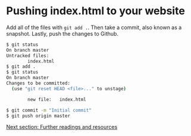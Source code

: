 # Pushing index.html to your website

Add all of the files with `git add .`. Then take a commit, also known
as a snapshot. Lastly, push the changes to Github.

```bash
$ git status
On branch master
Untracked files:
        index.html
$ git add .
$ git status
On branch master
Changes to be committed:
  (use "git reset HEAD <file>..." to unstage)

        new file:   index.html

$ git commit -m "Initial commit"
$ git push origin master
```
[Next section: Further readings and resources](https://github.com/andytechyon/techyon/blob/master/resources/12-Resources-Readings.md)
